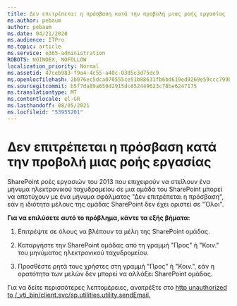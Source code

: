 ```yaml
---
title: Δεν επιτρέπεται η πρόσβαση κατά την προβολή μιας ροής εργασίας
ms.author: pebaum
author: pebaum
ms.date: 04/21/2020
ms.audience: ITPro
ms.topic: article
ms.service: o365-administration
ROBOTS: NOINDEX, NOFOLLOW
localization_priority: Normal
ms.assetid: 47ceb983-f9a4-4c55-a40c-03d5c3d75dc9
ms.openlocfilehash: 2b076ec5dca070555ce51b88631fb6bd619ed9269e59ccc799b23b8b95547c16
ms.sourcegitcommit: b5f7da89a650d2915dc652449623c78be6247175
ms.translationtype: MT
ms.contentlocale: el-GR
ms.lasthandoff: 08/05/2021
ms.locfileid: "53955201"
---
```

# <a name="access-denied-when-viewing-a-workflow"></a>Δεν επιτρέπεται η πρόσβαση κατά την προβολή μιας ροής εργασίας

SharePoint ροές εργασιών του 2013 που επιχειρούν να στείλουν ένα μήνυμα ηλεκτρονικού ταχυδρομείου σε μια ομάδα του SharePoint μπορεί να αποτύχουν με ένα μήνυμα σφάλματος "Δεν επιτρέπεται η πρόσβαση", εάν η ιδιότητα μέλους της ομάδας SharePoint δεν έχει οριστεί σε "Όλοι".
  
 **Για να επιλύσετε αυτό το πρόβλημα, κάντε τα εξής βήματα:**
  
 1. Επιτρέψτε σε όλους να βλέπουν τα μέλη της SharePoint ομάδας.
  
 2. Καταργήστε την SharePoint ομάδας από τη γραμμή "Προς" ή "Κοιν." του μηνύματος ηλεκτρονικού ταχυδρομείου.
  
 3. Προσθέστε ρητά τους χρήστες στη γραμμή "Προς" ή "Κοιν.", εάν η ορατότητα των μελών δεν μπορεί να αλλάξει SharePoint ομάδας.
  
Για να δείτε περισσότερες λεπτομέρειες, ανατρέξτε στο [http unauthorized to /_vti_bin/client.svc/sp.utilities.utility.sendEmail.](https://go.microsoft.com/fwlink/?linkid=2044694&amp;clcid=0x409)
  